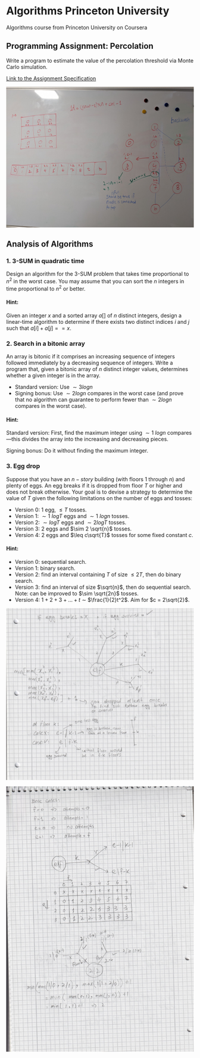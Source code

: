 # Algorithms Princeton University

Algorithms course from Princeton University on Coursera

## Programming Assignment: Percolation

Write a program to estimate the value of the percolation threshold via Monte Carlo simulation.

[Link to the Assignment Specification](https://coursera.cs.princeton.edu/algs4/assignments/percolation/specification.php)

![percolation notes](./images/percolation.jpg)

## Analysis of Algorithms

### 1. 3-SUM in quadratic time

Design an algorithm for the 3-SUM problem that takes time proportional to $n^2$ in the worst case. You may assume that 
you can sort the $n$ integers in time proportional to $n^2$ or better.

#### Hint:

Given an integer $x$ and a sorted array $a[]$ of $n$ distinct integers, design a linear-time algorithm to 
determine if there exists two distinct indices $i$ and $j$ such that $a[i] + a[j] == x$.


### 2. Search in a bitonic array

An array is bitonic if it comprises an increasing sequence of integers followed immediately by a decreasing sequence of 
integers. Write a program that, given a bitonic array of $n$ distinct integer values, determines whether a given 
integer is in the array.
 - Standard version: Use $\sim 3 log{} {n}$
 - Signing bonus: Use $\sim 2 log{} {n}$ compares in the worst case (and prove that no algorithm can guarantee to perform 
  fewer than $\sim 2 log{} {n}$ compares in the worst case).


#### Hint:
Standard version: First, find the maximum integer using $\sim 1$ $log{}{n}$ compares—this divides the 
array into the increasing and decreasing pieces.

Signing bonus: Do it without finding the maximum integer.


### 3. Egg drop

Suppose that you have an $n-story$ building (with floors $1$ through $n$) and plenty of eggs. An egg breaks if it is 
dropped from floor $T$ or higher and does not break otherwise. Your goal is to devise a strategy to determine the value 
of $T$ given the following limitations on the number of eggs and tosses:
 - Version 0: 1 egg, $\leq T$ tosses.
 - Version 1: $\sim 1$ $log{}{T}$ eggs and $\sim 1$ $log{}{n}$ tosses.
 - Version 2: $\sim log{}{T}$ eggs and $\sim 2 log{}{T}$ tosses.
 - Version 3: $2$ eggs and $\sim 2 \sqrt{n}$ tosses.
 - Version 4: $2$ eggs and $\leq c\sqrt{T}$ tosses for some fixed constant $c$.

#### Hint:
- Version 0: sequential search.
- Version 1: binary search.
- Version 2: find an interval containing $T$ of size $\leq 2T$, then do binary search.
- Version 3: find an interval of size $\sqrt{n}$, then do sequential search. Note: can be improved to $\sim \sqrt{2n}$
  tosses.
- Version 4: $1 + 2 + 3 + … + t$ $\sim$ $\frac{1}{2}t^2$. Aim for $c = 2\sqrt{2}$.

![egg drop notes](./images/egg-problem-1.jpg)

![egg drop notes](./images/egg-problem-2.jpg)